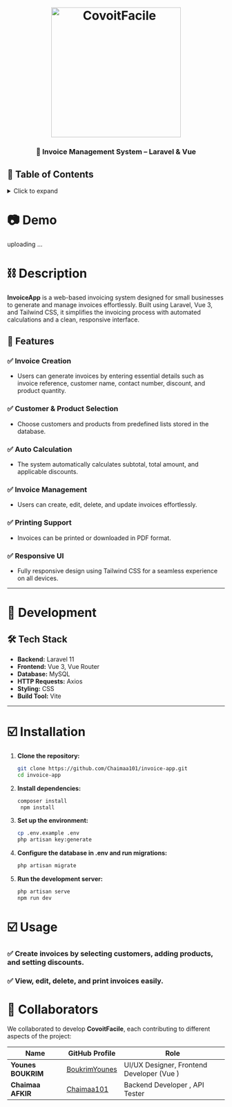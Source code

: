 <h1 align="center">
	<img width="300" alt="CovoitFacile" src="https://github.com/Chaimaa101/PFE-covoiturage/blob/main/img/logo.jpg">
</h1>

<h3 align="center">
	🧾 Invoice Management System – Laravel & Vue
</h3>

## 📖 Table of Contents

<details>
<summary>Click to expand</summary>

- [📖 Table of Contents](#-table-of-contents)
- [📷 Demo](#-demo) 
- [⛓ Description](#-description)
  - [Invoice Creation](#invoice-creation)
  - [Customer & Product Selection](#customer--product-selection)
  - [Auto Calculation](#auto-calculation)
  - [Invoice Management](#invoice-management)
  - [Printing Support](#printing-support)
  - [Responsive UI](#responsive-ui)
- [🔨 Development](#-development)
  - [Tech Stack](#tech-stack)
- [☑️ Installation](#-installation)
  - [Usage](#usage)
- [🤝 Collaborators](#-collaborators)

</details>


# 📷 Demo 

uploading ...

# ⛓ Description

**InvoiceApp** is a web-based invoicing system designed for small businesses to generate and manage invoices effortlessly. Built using Laravel, Vue 3, and Tailwind CSS, it simplifies the invoicing process with automated calculations and a clean, responsive interface.

## 🚀 Features

### ✅ Invoice Creation
- Users can generate invoices by entering essential details such as invoice reference, customer name, contact number, discount, and product quantity.
  
### ✅ Customer & Product Selection 
- Choose customers and products from predefined lists stored in the database.

### ✅ Auto Calculation 
- The system automatically calculates subtotal, total amount, and applicable discounts.

### ✅ Invoice Management 
- Users can create, edit, delete, and update invoices effortlessly.

### ✅ Printing Support 
- Invoices can be printed or downloaded in PDF format.

### ✅ Responsive UI  
- Fully responsive design using Tailwind CSS for a seamless experience on all devices.

---

# 🔨 Development

## 🛠️ Tech Stack  
- **Backend:** Laravel 11  
- **Frontend:** Vue 3, Vue Router 
- **Database:** MySQL  
- **HTTP Requests:** Axios
- **Styling:** CSS
- **Build Tool:** Vite

---

# ☑️ Installation  

1. **Clone the repository:**  
   ```bash
   git clone https://github.com/Chaimaa101/invoice-app.git
   cd invoice-app
2. **Install dependencies:**
   ```bash
   composer install
    npm install
3. **Set up the environment:**
   ```bash
   cp .env.example .env
   php artisan key:generate
4. **Configure the database in .env and run migrations:**
   ```bash
   php artisan migrate
5. **Run the development server:**
    ```bash
    php artisan serve
    npm run dev


# ☑️ Usage
### ✅ Create invoices by selecting customers, adding products, and setting discounts.
### ✅ View, edit, delete, and print invoices easily. 

# 🤝 Collaborators

We collaborated to develop **CovoitFacile**, each contributing to different aspects of the project:

| Name                | GitHub Profile                                      | Role                                                |
|-------------------- |---------------------------------------------------- |---------------------------------------------------- |
| **Younes BOUKRIM**  | [BoukrimYounes](https://github.com/BoukrimYounes)   | UI/UX Designer, Frontend Developer (Vue )          |
| **Chaimaa AFKIR**   | [Chaimaa101](https://github.com/Chaimaa101)         | Backend Developer , API Tester                      |



